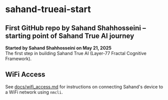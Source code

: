 # sahand-trueai-start
First GitHub repo by Sahand Shahhosseini – starting point of Sahand True AI journey
---

**Started by Sahand Shahhosseini on May 21, 2025**  
The first step in building Sahand True AI (Layer-77 Fractal Cognitive Framework).

## WiFi Access
See [docs/wifi_access.md](docs/wifi_access.md) for instructions on connecting Sahand's device to a WiFi network using `nmcli`.
